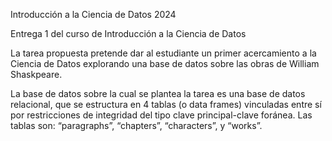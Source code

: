 Introducción a la Ciencia de Datos 2024

Entrega 1 del curso de Introducción a la Ciencia de Datos

La tarea propuesta pretende dar al estudiante un primer acercamiento a la Ciencia de Datos explorando una base de datos sobre las obras de William Shaskpeare.

La base de datos sobre la cual se plantea la tarea es una base de datos relacional, que se estructura en 4 tablas (o data frames) vinculadas entre sí por restricciones de integridad del tipo clave principal-clave foránea. Las tablas son: “paragraphs”, “chapters”, “characters”, y “works”. 